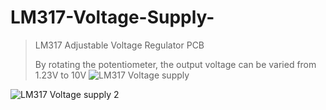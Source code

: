 # LM317-Voltage-Supply-
>LM317 Adjustable Voltage Regulator PCB
>
> By rotating the potentiometer, the output voltage can be varied from 1.23V to 10V
![LM317 Voltage supply](https://user-images.githubusercontent.com/72513954/95361242-1b667100-08ea-11eb-87b3-fa7c0a6ebf86.PNG)


![LM317 Voltage supply 2](https://user-images.githubusercontent.com/72513954/95360222-b6f6e200-08e8-11eb-9ade-0ead032e10f5.PNG)
